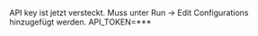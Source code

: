 API key ist jetzt versteckt. Muss unter Run -> Edit Configurations hinzugefügt werden. API_TOKEN=***